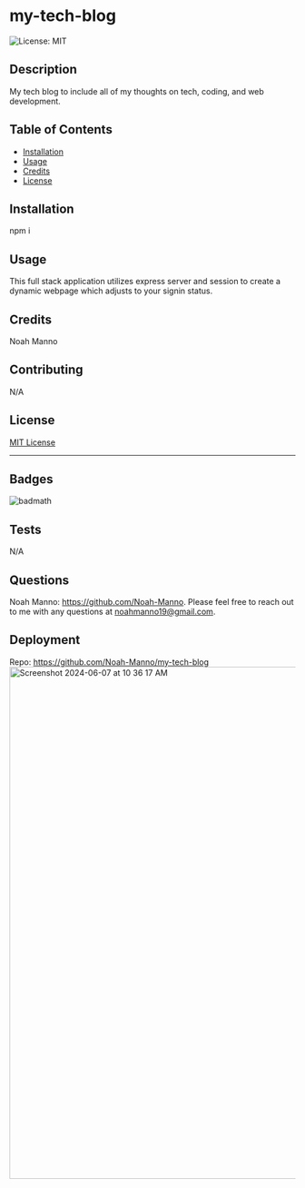 # my-tech-blog

  ![License: MIT](https://img.shields.io/badge/License-MIT-yellow.svg)

## Description

My tech blog to include all of my thoughts on tech, coding, and web development. 

## Table of Contents

- [Installation](#installation)
- [Usage](#usage)
- [Credits](#credits)
- [License](#license)

## Installation

npm i

## Usage

This full stack application utilizes express server and session to create a dynamic webpage which adjusts to your signin status.

## Credits

Noah Manno

## Contributing

N/A

## License

[MIT License](https://opensource.org/license/MIT)

---

## Badges

![badmath](https://img.shields.io/github/languages/top/lernantino/badmath)

## Tests

N/A


## Questions 

Noah Manno: https://github.com/Noah-Manno. Please feel free to reach out to me with any questions at noahmanno19@gmail.com.

## Deployment

Repo: https://github.com/Noah-Manno/my-tech-blog
<img width="902" alt="Screenshot 2024-06-07 at 10 36 17 AM" src="https://github.com/Noah-Manno/my-tech-blog/assets/159598022/63c5f5c0-c5d4-448f-ba87-62b935e34796">
